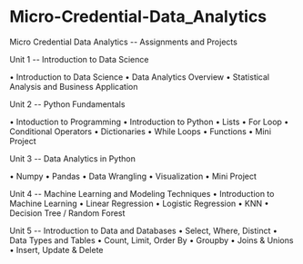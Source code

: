 # Micro-Credential-Data_Analytics
Micro Credential Data Analytics --  Assignments and Projects

Unit 1 -- Introduction to Data Science

• Introduction to Data Science
• Data Analytics Overview
• Statistical Analysis and Business Application


Unit 2 -- Python Fundamentals

• Intoduction to Programming
• Introduction to Python
• Lists
• For Loop
• Conditional Operators
• Dictionaries
• While Loops
• Functions
• Mini Project


Unit 3 -- Data Analytics in Python

• Numpy
• Pandas
• Data Wrangling
• Visualization
• Mini Project


Unit 4 -- Machine Learning and Modeling Techniques
• Introduction to Machine Learning
• Linear Regression
• Logistic Regression
• KNN
• Decision Tree / Random Forest


Unit 5 -- Introduction to Data and Databases
• Select, Where, Distinct
• Data Types and Tables
• Count, Limit, Order By
• Groupby
• Joins & Unions
• Insert, Update & Delete
